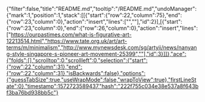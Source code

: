 {"filter":false,"title":"README.md","tooltip":"/README.md","undoManager":{"mark":1,"position":1,"stack":[[{"start":{"row":22,"column":75},"end":{"row":23,"column":0},"action":"insert","lines":["",""],"id":2}],[{"start":{"row":23,"column":0},"end":{"row":26,"column":0},"action":"insert","lines":["https://ourpastimes.com/what-is-figurative-art-12213514.html","https://www.tate.org.uk/art/art-terms/m/minimalism","http://www.mynewsdesk.com/sg/artyii/news/nanyang-style-singapore-s-pioneer-art-movement-25399",""],"id":3}]]},"ace":{"folds":[],"scrolltop":0,"scrollleft":0,"selection":{"start":{"row":22,"column":31},"end":{"row":22,"column":31},"isBackwards":false},"options":{"guessTabSize":true,"useWrapMode":false,"wrapToView":true},"firstLineState":0},"timestamp":1572723589437,"hash":"222f755c034e38e537a8f643bf3ba76bd938bb5c"}